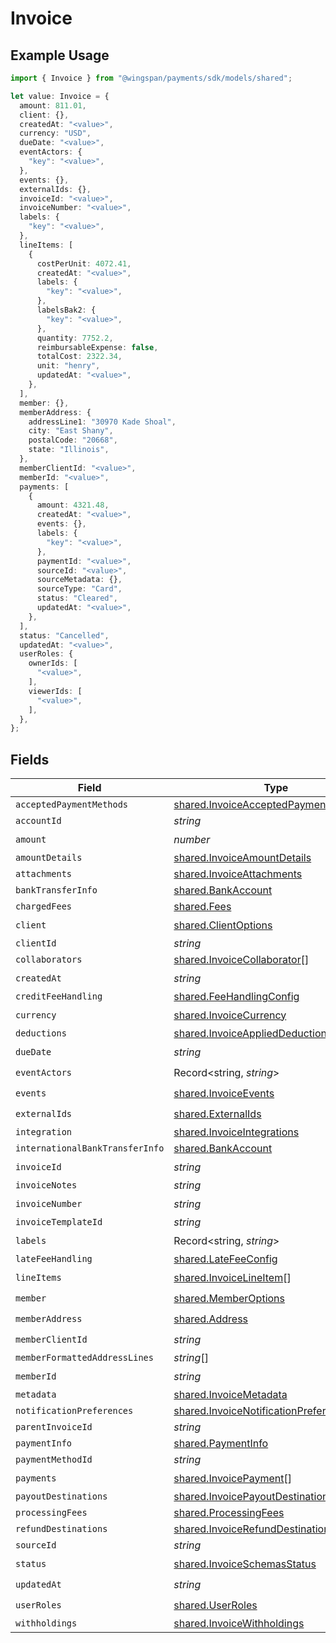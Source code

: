 # Invoice

## Example Usage

```typescript
import { Invoice } from "@wingspan/payments/sdk/models/shared";

let value: Invoice = {
  amount: 811.01,
  client: {},
  createdAt: "<value>",
  currency: "USD",
  dueDate: "<value>",
  eventActors: {
    "key": "<value>",
  },
  events: {},
  externalIds: {},
  invoiceId: "<value>",
  invoiceNumber: "<value>",
  labels: {
    "key": "<value>",
  },
  lineItems: [
    {
      costPerUnit: 4072.41,
      createdAt: "<value>",
      labels: {
        "key": "<value>",
      },
      labelsBak2: {
        "key": "<value>",
      },
      quantity: 7752.2,
      reimbursableExpense: false,
      totalCost: 2322.34,
      unit: "henry",
      updatedAt: "<value>",
    },
  ],
  member: {},
  memberAddress: {
    addressLine1: "30970 Kade Shoal",
    city: "East Shany",
    postalCode: "20668",
    state: "Illinois",
  },
  memberClientId: "<value>",
  memberId: "<value>",
  payments: [
    {
      amount: 4321.48,
      createdAt: "<value>",
      events: {},
      labels: {
        "key": "<value>",
      },
      paymentId: "<value>",
      sourceId: "<value>",
      sourceMetadata: {},
      sourceType: "Card",
      status: "Cleared",
      updatedAt: "<value>",
    },
  ],
  status: "Cancelled",
  updatedAt: "<value>",
  userRoles: {
    ownerIds: [
      "<value>",
    ],
    viewerIds: [
      "<value>",
    ],
  },
};
```

## Fields

| Field                                                                                                 | Type                                                                                                  | Required                                                                                              | Description                                                                                           |
| ----------------------------------------------------------------------------------------------------- | ----------------------------------------------------------------------------------------------------- | ----------------------------------------------------------------------------------------------------- | ----------------------------------------------------------------------------------------------------- |
| `acceptedPaymentMethods`                                                                              | [shared.InvoiceAcceptedPaymentMethods](../../../sdk/models/shared/invoiceacceptedpaymentmethods.md)[] | :heavy_minus_sign:                                                                                    | N/A                                                                                                   |
| `accountId`                                                                                           | *string*                                                                                              | :heavy_minus_sign:                                                                                    | N/A                                                                                                   |
| `amount`                                                                                              | *number*                                                                                              | :heavy_check_mark:                                                                                    | N/A                                                                                                   |
| `amountDetails`                                                                                       | [shared.InvoiceAmountDetails](../../../sdk/models/shared/invoiceamountdetails.md)                     | :heavy_minus_sign:                                                                                    | N/A                                                                                                   |
| `attachments`                                                                                         | [shared.InvoiceAttachments](../../../sdk/models/shared/invoiceattachments.md)                         | :heavy_minus_sign:                                                                                    | N/A                                                                                                   |
| `bankTransferInfo`                                                                                    | [shared.BankAccount](../../../sdk/models/shared/bankaccount.md)                                       | :heavy_minus_sign:                                                                                    | N/A                                                                                                   |
| `chargedFees`                                                                                         | [shared.Fees](../../../sdk/models/shared/fees.md)                                                     | :heavy_minus_sign:                                                                                    | N/A                                                                                                   |
| `client`                                                                                              | [shared.ClientOptions](../../../sdk/models/shared/clientoptions.md)                                   | :heavy_check_mark:                                                                                    | N/A                                                                                                   |
| `clientId`                                                                                            | *string*                                                                                              | :heavy_minus_sign:                                                                                    | N/A                                                                                                   |
| `collaborators`                                                                                       | [shared.InvoiceCollaborator](../../../sdk/models/shared/invoicecollaborator.md)[]                     | :heavy_minus_sign:                                                                                    | N/A                                                                                                   |
| `createdAt`                                                                                           | *string*                                                                                              | :heavy_check_mark:                                                                                    | N/A                                                                                                   |
| `creditFeeHandling`                                                                                   | [shared.FeeHandlingConfig](../../../sdk/models/shared/feehandlingconfig.md)                           | :heavy_minus_sign:                                                                                    | N/A                                                                                                   |
| `currency`                                                                                            | [shared.InvoiceCurrency](../../../sdk/models/shared/invoicecurrency.md)                               | :heavy_check_mark:                                                                                    | N/A                                                                                                   |
| `deductions`                                                                                          | [shared.InvoiceAppliedDeductions](../../../sdk/models/shared/invoiceapplieddeductions.md)[]           | :heavy_minus_sign:                                                                                    | N/A                                                                                                   |
| `dueDate`                                                                                             | *string*                                                                                              | :heavy_check_mark:                                                                                    | N/A                                                                                                   |
| `eventActors`                                                                                         | Record<string, *string*>                                                                              | :heavy_check_mark:                                                                                    | N/A                                                                                                   |
| `events`                                                                                              | [shared.InvoiceEvents](../../../sdk/models/shared/invoiceevents.md)                                   | :heavy_check_mark:                                                                                    | N/A                                                                                                   |
| `externalIds`                                                                                         | [shared.ExternalIds](../../../sdk/models/shared/externalids.md)                                       | :heavy_check_mark:                                                                                    | N/A                                                                                                   |
| `integration`                                                                                         | [shared.InvoiceIntegrations](../../../sdk/models/shared/invoiceintegrations.md)                       | :heavy_minus_sign:                                                                                    | N/A                                                                                                   |
| `internationalBankTransferInfo`                                                                       | [shared.BankAccount](../../../sdk/models/shared/bankaccount.md)                                       | :heavy_minus_sign:                                                                                    | N/A                                                                                                   |
| `invoiceId`                                                                                           | *string*                                                                                              | :heavy_check_mark:                                                                                    | N/A                                                                                                   |
| `invoiceNotes`                                                                                        | *string*                                                                                              | :heavy_minus_sign:                                                                                    | N/A                                                                                                   |
| `invoiceNumber`                                                                                       | *string*                                                                                              | :heavy_check_mark:                                                                                    | N/A                                                                                                   |
| `invoiceTemplateId`                                                                                   | *string*                                                                                              | :heavy_minus_sign:                                                                                    | N/A                                                                                                   |
| `labels`                                                                                              | Record<string, *string*>                                                                              | :heavy_check_mark:                                                                                    | N/A                                                                                                   |
| `lateFeeHandling`                                                                                     | [shared.LateFeeConfig](../../../sdk/models/shared/latefeeconfig.md)                                   | :heavy_minus_sign:                                                                                    | N/A                                                                                                   |
| `lineItems`                                                                                           | [shared.InvoiceLineItem](../../../sdk/models/shared/invoicelineitem.md)[]                             | :heavy_check_mark:                                                                                    | N/A                                                                                                   |
| `member`                                                                                              | [shared.MemberOptions](../../../sdk/models/shared/memberoptions.md)                                   | :heavy_check_mark:                                                                                    | N/A                                                                                                   |
| `memberAddress`                                                                                       | [shared.Address](../../../sdk/models/shared/address.md)                                               | :heavy_check_mark:                                                                                    | N/A                                                                                                   |
| `memberClientId`                                                                                      | *string*                                                                                              | :heavy_check_mark:                                                                                    | N/A                                                                                                   |
| `memberFormattedAddressLines`                                                                         | *string*[]                                                                                            | :heavy_minus_sign:                                                                                    | N/A                                                                                                   |
| `memberId`                                                                                            | *string*                                                                                              | :heavy_check_mark:                                                                                    | N/A                                                                                                   |
| `metadata`                                                                                            | [shared.InvoiceMetadata](../../../sdk/models/shared/invoicemetadata.md)                               | :heavy_minus_sign:                                                                                    | N/A                                                                                                   |
| `notificationPreferences`                                                                             | [shared.InvoiceNotificationPreferences](../../../sdk/models/shared/invoicenotificationpreferences.md) | :heavy_minus_sign:                                                                                    | N/A                                                                                                   |
| `parentInvoiceId`                                                                                     | *string*                                                                                              | :heavy_minus_sign:                                                                                    | N/A                                                                                                   |
| `paymentInfo`                                                                                         | [shared.PaymentInfo](../../../sdk/models/shared/paymentinfo.md)                                       | :heavy_minus_sign:                                                                                    | N/A                                                                                                   |
| `paymentMethodId`                                                                                     | *string*                                                                                              | :heavy_minus_sign:                                                                                    | N/A                                                                                                   |
| `payments`                                                                                            | [shared.InvoicePayment](../../../sdk/models/shared/invoicepayment.md)[]                               | :heavy_check_mark:                                                                                    | N/A                                                                                                   |
| `payoutDestinations`                                                                                  | [shared.InvoicePayoutDestination](../../../sdk/models/shared/invoicepayoutdestination.md)[]           | :heavy_minus_sign:                                                                                    | N/A                                                                                                   |
| `processingFees`                                                                                      | [shared.ProcessingFees](../../../sdk/models/shared/processingfees.md)                                 | :heavy_minus_sign:                                                                                    | N/A                                                                                                   |
| `refundDestinations`                                                                                  | [shared.InvoiceRefundDestination](../../../sdk/models/shared/invoicerefunddestination.md)[]           | :heavy_minus_sign:                                                                                    | N/A                                                                                                   |
| `sourceId`                                                                                            | *string*                                                                                              | :heavy_minus_sign:                                                                                    | N/A                                                                                                   |
| `status`                                                                                              | [shared.InvoiceSchemasStatus](../../../sdk/models/shared/invoiceschemasstatus.md)                     | :heavy_check_mark:                                                                                    | N/A                                                                                                   |
| `updatedAt`                                                                                           | *string*                                                                                              | :heavy_check_mark:                                                                                    | N/A                                                                                                   |
| `userRoles`                                                                                           | [shared.UserRoles](../../../sdk/models/shared/userroles.md)                                           | :heavy_check_mark:                                                                                    | N/A                                                                                                   |
| `withholdings`                                                                                        | [shared.InvoiceWithholdings](../../../sdk/models/shared/invoicewithholdings.md)                       | :heavy_minus_sign:                                                                                    | N/A                                                                                                   |